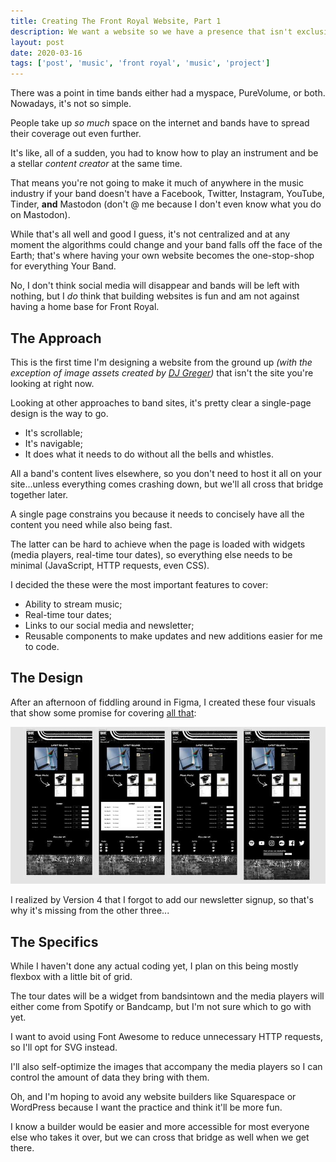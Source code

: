 ```yaml
---
title: Creating The Front Royal Website, Part 1
description: We want a website so we have a presence that isn't exclusively on social media. So, I'm whipping up a site and blogging about it in real time.
layout: post
date: 2020-03-16
tags: ['post', 'music', 'front royal', 'music', 'project']
---
```

There was a point in time bands either had a myspace, PureVolume, or both. Nowadays, it's not so simple.

People take up _so much_ space on the internet and bands have to spread their coverage out even further.

It's like, all of a sudden, you had to know how to play an instrument and be a stellar _content creator_ at the same time.

That means you're not going to make it much of anywhere in the music industry if your band doesn't have a Facebook, Twitter, Instagram, YouTube, Tinder, **and** Mastodon (don't @ me because I don't even know what you do on Mastodon).

While that's all well and good I guess, it's not centralized and at any moment the algorithms could change and your band falls off the face of the Earth; that's where having your own website becomes the one-stop-shop for everything Your Band.

No, I don't think social media will disappear and bands will be left with nothing, but I _do_ think that building websites is fun and am not against having a home base for Front Royal.

## The Approach
This is the first time I'm designing a website from the ground up _(with the exception of image assets created by [DJ Greger](https://www.youtube.com/user/Flashgitzanimation))_ that isn't the site you're looking at right now.

Looking at other approaches to band sites, it's pretty clear a single-page design is the way to go.
* It's scrollable;
* It's navigable;
* It does what it needs to do without all the bells and whistles.

All a band's content lives elsewhere, so you don't need to host it all on your site...unless everything comes crashing down, but we'll all cross that bridge together later.

A single page constrains you because it needs to concisely have all the content you need while also being fast.

The latter can be hard to achieve when the page is loaded with widgets (media players, real-time tour dates), so everything else needs to be minimal (JavaScript, HTTP requests, even CSS).

I decided the these were the most important features to cover:
* Ability to stream music;
* Real-time tour dates;
* Links to our social media and newsletter;
* Reusable components to make updates and new additions easier for me to code.

## The Design
After an afternoon of fiddling around in Figma, I created these four visuals that show some promise for covering [all that](https://en.wikipedia.org/wiki/All_That):

![The first four visuals of the Front Royal website](/assets/img/froro-des-phase1.jpg)

I realized by Version 4 that I forgot to add our newsletter signup, so that's why it's missing from the other three...

## The Specifics
While I haven't done any actual coding yet, I plan on this being mostly flexbox with a little bit of grid.

The tour dates will be a widget from bandsintown and the media players will either come from Spotify or Bandcamp, but I'm not sure which to go with yet.

I want to avoid using Font Awesome to reduce unnecessary HTTP requests, so I'll opt for SVG instead.

I'll also self-optimize the images that accompany the media players so I can control the amount of data they bring with them.

Oh, and I'm hoping to avoid any website builders like Squarespace or WordPress because I want the practice and think it'll be more fun.

I know a builder would be easier and more accessible for most everyone else who takes it over, but we can cross that bridge as well when we get there.
